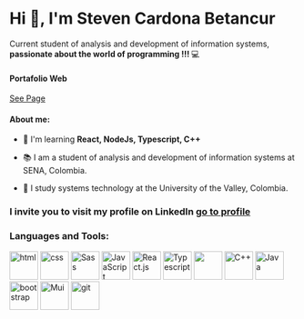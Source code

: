<h1>Hi 👋, I'm Steven Cardona Betancur</h1>
<h3">
  Current student of analysis and development of information systems, </br> <b> passionate about the world of programming !!! </b> 💻
</h3>

<h4>Portafolio Web</h4>
 <a href="https://stevencar2004.github.io/PortafolioWeb/">See Page</a>

<h4>About me: </h4>

- 🚀 I'm learning <b> React, NodeJs, Typescript, C++ </b>

- 📚 I am a student of analysis and development of information systems at SENA, Colombia.

- 📓 I study systems technology at the University of the Valley, Colombia.

<h3>
  I invite you to visit my profile on LinkedIn 
  <a href="https://www.linkedin.com/in/stevencardona/">go to profile</a>
</h3>
  
<h3 align="left">Languages and Tools:</h3>
<p align="left">
  <img src="https://cdn.jsdelivr.net/gh/devicons/devicon/icons/html5/html5-original-wordmark.svg" alt="html" width="50" height="50" />
  <img src="https://cdn.jsdelivr.net/gh/devicons/devicon/icons/css3/css3-original-wordmark.svg" alt="css" width="50" height="50" />
  <img src="https://cdn.jsdelivr.net/gh/devicons/devicon/icons/sass/sass-original.svg" alt="Sass" width="50" height="50"/>

  <img src="https://cdn.jsdelivr.net/gh/devicons/devicon/icons/javascript/javascript-original.svg" alt="JavaScript" width="50" height="50"  />
  <img src="https://cdn.jsdelivr.net/gh/devicons/devicon/icons/react/react-original.svg" alt="React.js" width="50" height="50" />
  <img src="https://cdn.jsdelivr.net/gh/devicons/devicon/icons/typescript/typescript-original.svg" alt="Typescript" width="50" height="50"/>
  <img src="https://cdn.jsdelivr.net/gh/devicons/devicon/icons/python/python-original-wordmark.svg" width="50" height="50"/>

  <img src="https://cdn.jsdelivr.net/gh/devicons/devicon/icons/cplusplus/cplusplus-original.svg" alt="C++" width="50" height="50" />
  <img src="https://cdn.jsdelivr.net/gh/devicons/devicon/icons/java/java-original-wordmark.svg" alt="Java" width="50" height="50"  />
  
  <img src="https://cdn.jsdelivr.net/gh/devicons/devicon/icons/bootstrap/bootstrap-plain-wordmark.svg" alt="bootstrap" width="50" height="50" />
  <img src="https://cdn.jsdelivr.net/gh/devicons/devicon/icons/materialui/materialui-original.svg" alt="Mui" width="50" height="50"/>
  <img src="https://cdn.jsdelivr.net/gh/devicons/devicon/icons/git/git-plain-wordmark.svg" alt="git" width="50" height="50" /> 
 </p>
